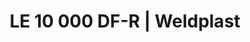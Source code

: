 ---
Filename: "le-10-000-df-r"
Link: "file:/Users/vinayakpatel/Downloads/www.weldplast.cz/le-10-000-df-r"
product_name: "LE 10 000 DF-R3 x 400 V / 5.5 kW"
product_id: "Obj. číslo:146.796"
title: "LE 10 000 DF-R | Weldplast"
product_desc: "Kompaktní ohřívače vzduchu s dvojitou přírubou Leister LE 5000 / 10000 DF jsou vhodné pro zabudování do systémů rozvodů vzduchu. Teplota vstupního vzduchu může být až 160 °C. Předehřátý vzduch lze znovu použít a ušetřit tak energii. Řada DF HT pro teploty vzduchu nad 600 °C a řada DF-C pro požadvky na bezemisní ohřevy.Kompaktní, snadno integrovatelnéVhodné pro recyklaci vzduchuBez integrované výkonové elektronikyVolitelně výkonový regulátor DSE nebo teplotní regulátor KSR DIGITAL"
product_specs: "Značka konformity, Třída ochrany I, NapětíV~3 x 400, PříkonW5500, FrekvenceHz50 / 60, Max. teplota°C650, Průtok vzduchul/min400, Hmotnostkg2,7, Max. vstupní teplota vzduchu°C200"
product_downloads: "TECHNOLOGIE HORKÉHO VZDUCHU - katalog stáhnout"
href: "https://www.weldplast.cz/files/katalog-ph-web.pdf, https://www.weldplast.cz/files/katalog-ph-web.pdf"
p_desc_2: "Kompaktní ohřívače vzduchu s dvojitou přírubou Leister LE 5000 / 10000 DF jsou vhodné pro zabudování do systémů rozvodů vzduchu. Teplota vstupního vzduchu může být až 160 °C. Předehřátý vzduch lze znovu použít a ušetřit tak energii. Řada DF HT pro teploty vzduchu nad 600 °C a řada DF-C pro požadvky na bezemisní ohřevy.Kompaktní, snadno integrovatelnéVhodné pro recyklaci vzduchuBez integrované výkonové elektronikyVolitelně výkonový regulátor DSE nebo teplotní regulátor KSR DIGITAL"
accessories: "Adaptér Ø 92 (vnitřní) na Ø 62 (vnější)Adaptér Ø 90 (vnitřní) na Ø 60 (vnější)Příruba LE 10000 DF (Ø 121.5/89.5 mm x 3 mm), výstupPříruba LE 10000 DF (Ø 93 mm), výstupPříruba LE 10000 DF (Ø 91 mm), vstupPodložka klingerit HT 10000 DF, vstupPodložka klingerit HT 5000 DF, výstup, LE 10 000 DF-R HT (900°C)3 x 400 V / 15 kWLE 10 000 DF-R3 x 400 V / 17 kWLE 10 000 DF-R3 x 400 V / 11 kWLE 10 000 DF-R3 x 400 V / 5.5 kW"
similar_products: "LE 10 000 DF-R HT (900°C)3 x 400 V / 15 kWLE 10 000 DF-R3 x 400 V / 17 kWLE 10 000 DF-R3 x 400 V / 11 kWLE 10 000 DF-R3 x 400 V / 5.5 kW"
---